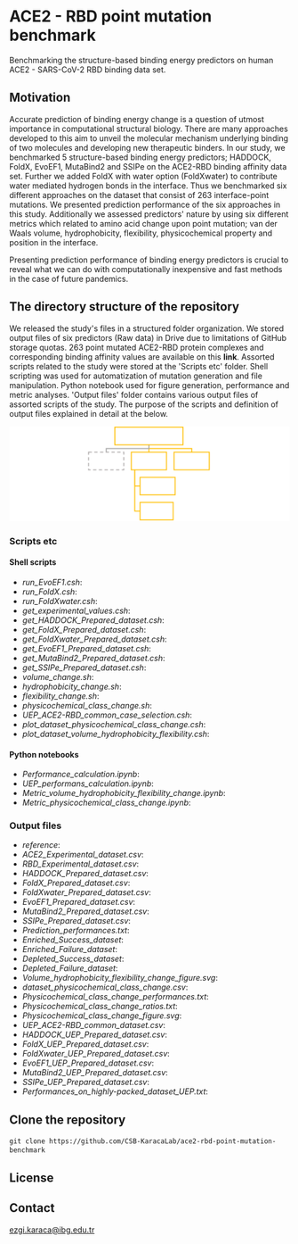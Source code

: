 # ACE2 - RBD point mutation benchmark 
Benchmarking the structure-based binding energy predictors on human ACE2 - SARS-CoV-2 RBD binding data set.

## Motivation

Accurate prediction of binding energy change is a question of utmost importance in computational structural biology. There are many approaches developed to this aim to unveil the molecular mechanism underlying binding of two molecules and developing new therapeutic binders. In our study, we benchmarked 5 structure-based binding energy predictors; HADDOCK, FoldX, EvoEF1, MutaBind2 and SSIPe on the ACE2-RBD binding affinity data set. Further we added FoldX with water option (FoldXwater) to contribute water mediated hydrogen bonds in the interface. Thus we benchmarked six different approaches on the dataset that consist of 263 interface-point mutations. We presented prediction performance of the six approaches in this study. Additionally we assessed predictors' nature by using six different metrics which related to amino acid change upon point mutation; van der Waals volume, hydrophobicity, flexibility, physicochemical property and position in the interface.


Presenting prediction performance of binding energy predictors is crucial to reveal what we can do with computationally inexpensive and fast methods in the case of future pandemics.

## The directory structure of the repository

We released the study's files in a structured folder organization. We stored output files of six predictors (Raw data) in Drive due to limitations of GitHub storage quotas. 263 point mutated ACE2-RBD protein complexes and corresponding binding affinity values are available on this **link**. Assorted scripts related to the study were stored at the 'Scripts etc' folder. Shell scripting was used for automatization of mutation generation and file manipulation. Python notebook used for figure generation, performance and metric analyses. 'Output files' folder contains various output files of assorted scripts of the study. The purpose of the scripts and definition of output files explained in detail at the below.


<img src="file_content.png" alt="main" width="600" />

### Scripts etc

#### Shell scripts

- *run_EvoEF1.csh*:
- *run_FoldX.csh*:
- *run_FoldXwater.csh*:
- *get_experimental_values.csh*:
- *get_HADDOCK_Prepared_dataset.csh*:
- *get_FoldX_Prepared_dataset.csh*:
- *get_FoldXwater_Prepared_dataset.csh*:
- *get_EvoEF1_Prepared_dataset.csh*:
- *get_MutaBind2_Prepared_dataset.csh*:
- *get_SSIPe_Prepared_dataset.csh*:
- *volume_change.sh*:
- *hydrophobicity_change.sh*:
- *flexibility_change.sh*:
- *physicochemical_class_change.sh*:
- *UEP_ACE2-RBD_common_case_selection.csh*:
- *plot_dataset_physicochemical_class_change.csh*:
- *plot_dataset_volume_hydrophobicity_flexibility.csh*:

#### Python notebooks
- *Performance_calculation.ipynb*:
- *UEP_performans_calculation.ipynb*:
- *Metric_volume_hydrophobicity_flexibility_change.ipynb*:
- *Metric_physicochemical_class_change.ipynb*:


### Output files

- *reference*:
- *ACE2_Experimental_dataset.csv*:
- *RBD_Experimental_dataset.csv*:
- *HADDOCK_Prepared_dataset.csv*:
- *FoldX_Prepared_dataset.csv*:
- *FoldXwater_Prepared_dataset.csv*:
- *EvoEF1_Prepared_dataset.csv*:
- *MutaBind2_Prepared_dataset.csv*:
- *SSIPe_Prepared_dataset.csv*:
- *Prediction_performances.txt*:
- *Enriched_Success_dataset*:
- *Enriched_Failure_dataset*:
- *Depleted_Success_dataset*:
- *Depleted_Failure_dataset*:
- *Volume_hydrophobicity_flexibility_change_figure.svg*:
- *dataset_physicochemical_class_change.csv*:
- *Physicochemical_class_change_performances.txt*:
- *Physicochemical_class_change_ratios.txt*:
- *Physicochemical_class_change_figure.svg*:
- *UEP_ACE2-RBD_common_dataset.csv*:
- *HADDOCK_UEP_Prepared_dataset.csv*:
- *FoldX_UEP_Prepared_dataset.csv*:
- *FoldXwater_UEP_Prepared_dataset.csv*:
- *EvoEF1_UEP_Prepared_dataset.csv*:
- *MutaBind2_UEP_Prepared_dataset.csv*:
- *SSIPe_UEP_Prepared_dataset.csv*:
- *Performances_on_highly-packed_dataset_UEP.txt*:


## Clone the repository
```
git clone https://github.com/CSB-KaracaLab/ace2-rbd-point-mutation-benchmark
```
## License

## Contact
ezgi.karaca@ibg.edu.tr
